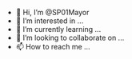 - 👋 Hi, I’m @SP01Mayor
- 👀 I’m interested in ...
- 🌱 I’m currently learning ...
- 💞️ I’m looking to collaborate on ...
- 📫 How to reach me ...

<!---
SP01Mayor/SP01Mayor is a ✨ special ✨ repository because its `README.md` (this file) appears on your GitHub profile.
You can click the Preview link to take a look at your changes.
--->
